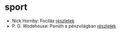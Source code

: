 # sport

- Nick Hornby: Fociláz [részletek](../_details/Nick%20Hornby.md#id_703)
- P. G. Wodehouse: Psmith a pénzvilágban [részletek](../_details/P.%20G.%20Wodehouse.md#id_508)